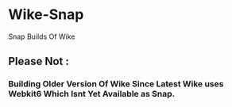# Wike-Snap
Snap Builds Of Wike

## Please Not :
### Building Older Version Of Wike Since Latest Wike uses Webkit6 Which Isnt Yet Available as Snap.
